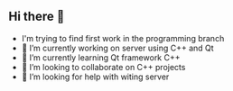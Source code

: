 ## Hi there 👋

- I'm trying to find first work in the programming branch
- 🔭 I’m currently working on server using C++ and Qt
- 🌱 I’m currently learning Qt framework C++
- 👯 I’m looking to collaborate on C++ projects
- 🤔 I’m looking for help with witing server
